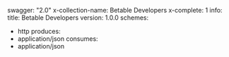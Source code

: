 swagger: "2.0"
x-collection-name: Betable Developers
x-complete: 1
info:
  title: Betable Developers
  version: 1.0.0
schemes:
- http
produces:
- application/json
consumes:
- application/json